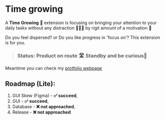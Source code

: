 # **Time growing**
A **Time Growing** 🌱 extension is focusing on bringing your attention to your daily tasks without any distraction 🤸🏽‍♀️ by rigit amount of a motivation 🎯

Do you feel dispersed? _or_ Do you like progress in 'focus on'? This extension is for you.

> ### **Status:** Product on route 🛣️ Standby and be curious🚦
Meantime you can check my [protfolio webpage](http://kotekpsotek.site)

## Roadmap (Lite):

<!-- ⌛ongoing -->
1. GUI Skew (Figma) - **✅ succeed**,
2. GUI - **✅ succeed**,
3. Database - **❌ not approached**,
4. Release  - **❌ not approached**